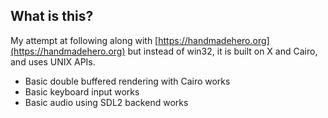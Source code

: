 ## What is this?

My attempt at following along with [https://handmadehero.org](https://handmadehero.org) but instead of win32, it is built on X and Cairo, and uses UNIX APIs.

* Basic double buffered rendering with Cairo works
* Basic keyboard input works
* Basic audio using SDL2 backend works

